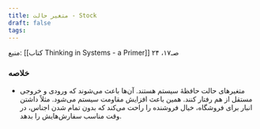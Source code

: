 ```yaml
---
title: متغیر حالت - Stock
draft: false
tags:
---
```


منبع: [[کتاب Thinking in Systems - a Primer]] صـ۱۷، ۲۴
### خلاصه

- متغیرهای حالت حافظهٔ سیستم هستند. آن‌ها باعث می‌شوند که ورودی و خروجی مستقل از هم رفتار کنند. همین باعث افزایش مقاومت سیستم می‌شود. مثلاً داشتن انبار برای فروشگاه، خیال فروشنده را راحت می‌کند که بدون تمام شدن اجناس، در وقت مناسب سفارش‌هایش را بدهد.